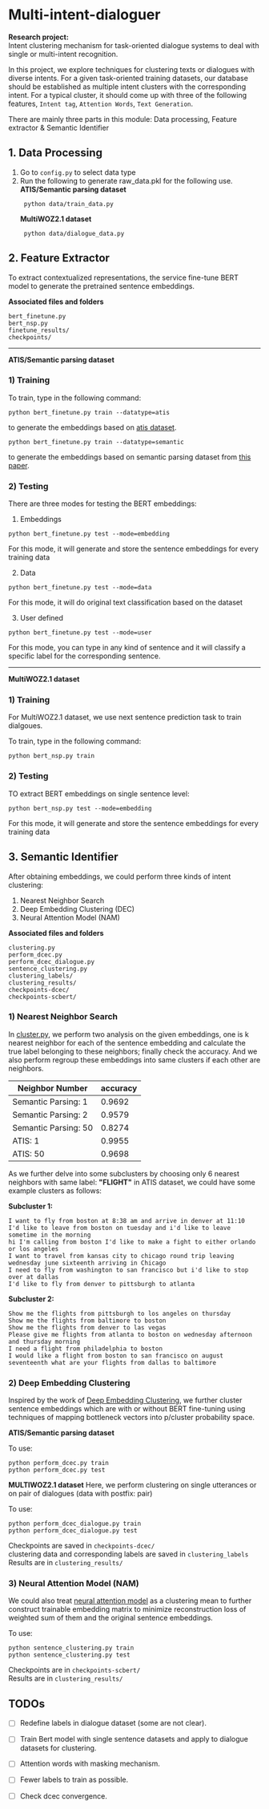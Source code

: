 # Multi-intent-dialoguer

**Research project:** <br>
Intent clustering mechanism for task-oriented dialogue systems to deal with single or multi-intent recognition.

In this project, we explore techniques for clustering texts or dialogues with diverse intents. For a given task-oriented training datasets,
our database should be established as multiple intent clusters
with the corresponding intent. For a typical cluster, it should come up with three of the following features, `Intent tag`, `Attention Words`, `Text Generation`.

There are mainly three parts in this module: Data processing, Feature extractor & Semantic Identifier

## 1. Data Processing

1. Go to `config.py` to select data type
2. Run the following to generate raw_data.pkl for the following use. <br>
    **ATIS/Semantic parsing dataset**
    >
        python data/train_data.py
    **MultiWOZ2.1 dataset**
    >
        python data/dialogue_data.py

## 2. Feature Extractor
To extract contextualized representations, the service fine-tune BERT model to generate the pretrained sentence embeddings. <br>

**Associated files and folders**
>  
    bert_finetune.py
    bert_nsp.py
    finetune_results/
    checkpoints/

-----------------

**ATIS/Semantic parsing dataset**

### 1) Training

To train, type in the following command:
>
    python bert_finetune.py train --datatype=atis
to generate the embeddings based on [atis dataset](https://github.com/howl-anderson/ATIS_dataset).

>
    python bert_finetune.py train --datatype=semantic
to generate the embeddings based on semantic parsing dataset from [this paper](https://arxiv.org/pdf/1810.07942.pdf).

### 2) Testing
There are three modes for testing the BERT embeddings:

1. Embeddings

>
    python bert_finetune.py test --mode=embedding
For this mode, it will generate and store the sentence embeddings for every training data

2. Data

>
    python bert_finetune.py test --mode=data
For this mode, it will do original text classification based on the dataset

3. User defined

>
    python bert_finetune.py test --mode=user
For this mode, you can type in any kind of sentence and it will classify a specific label for the corresponding sentence.

-----------------

**MultiWOZ2.1 dataset**

### 1) Training

For MultiWOZ2.1 dataset, we use next sentence prediction task to train dialgoues. <br>

To train, type in the following command:
>
    python bert_nsp.py train


### 2) Testing
TO extract BERT embeddings on single sentence level:
>
    python bert_nsp.py test --mode=embedding
For this mode, it will generate and store the sentence embeddings for every training data



## 3. Semantic Identifier
After obtaining embeddings, we could perform three kinds of intent clustering: <br>
1. Nearest Neighbor Search
2. Deep Embedding Clustering (DEC)
3. Neural Attention Model (NAM)

**Associated files and folders**
>  
    clustering.py
    perform_dcec.py
    perform_dcec_dialogue.py
    sentence_clustering.py
    clustering_labels/
    clustering_results/
    checkpoints-dcec/
    checkpoints-scbert/
    
### 1) Nearest Neighbor Search

In [cluster.py](https://github.com/waynewu6250/Multi-intent-dialoguer/blob/master/clustering.py), we perform two analysis on the given embeddings, one is k nearest neighbor for each of the sentence embedding and calculate the true label belonging to these neighbors; finally check the accuracy. And we also perform regroup these embeddings into same clusters if each other are neighbors.


|    Neighbor Number     | accuracy |
|      ------------      | -------- | 
| Semantic Parsing: 1    |  0.9692  | 
| Semantic Parsing: 2    |  0.9579  | 
| Semantic Parsing: 50   |  0.8274  | 
| ATIS: 1                |  0.9955  |
| ATIS: 50               |  0.9698  |

As we further delve into some subclusters by choosing only 6 nearest neighbors with same label:
**"FLIGHT"** in ATIS dataset, we could have some example clusters as follows:

**Subcluster 1:**
>

    I want to fly from boston at 8:38 am and arrive in denver at 11:10
    I'd like to leave from boston on tuesday and i'd like to leave sometime in the morning
    hi I'm calling from boston I'd like to make a fight to either orlando or los angeles
    I want to travel from kansas city to chicago round trip leaving wednesday june sixteenth arriving in Chicago
    I need to fly from washington to san francisco but i'd like to stop over at dallas
    I'd like to fly from denver to pittsburgh to atlanta

**Subcluster 2:**
>
    Show me the flights from pittsburgh to los angeles on thursday
    Show me the flights from baltimore to boston
    Show me the flights from denver to las vegas
    Please give me flights from atlanta to boston on wednesday afternoon and thursday morning
    I need a flight from philadelphia to boston
    I would like a flight from boston to san francisco on august seventeenth what are your flights from dallas to baltimore

### 2) Deep Embedding Clustering
Inspired by the work of [Deep Embedding Clustering](http://proceedings.mlr.press/v48/xieb16.pdf), we further cluster sentence embeddings which are with or without BERT fine-tuning using techniques of mapping bottleneck vectors into p/cluster probability space. <br>

**ATIS/Semantic parsing dataset**

To use:
>
    python perform_dcec.py train
    python perform_dcec.py test

**MULTIWOZ2.1 dataset**
Here, we perform clustering on single utterances or on pair of dialogues (data with postfix: pair)

To use:
>
    python perform_dcec_dialogue.py train
    python perform_dcec_dialogue.py test

Checkpoints are saved in ``checkpoints-dcec/`` <br>
clustering data and corresponding labels are saved in ``clustering_labels`` <br>
Results are in ``clustering_results/``


### 3) Neural Attention Model (NAM)
We could also treat [neural attention model](https://www.comp.nus.edu.sg/~leews/publications/acl17.pdf) as a clustering mean to further construct trainable embedding matrix to minimize reconstruction loss of weighted sum of them and the original sentence embeddings.

To use:
>
    python sentence_clustering.py train
    python sentence_clustering.py test

Checkpoints are in ``checkpoints-scbert/`` <br>
Results are in ``clustering_results/``


## TODOs

- [ ] Redefine labels in dialogue dataset (some are not clear).
- [ ] Train Bert model with single sentence datasets and apply to dialogue datasets for clustering.
- [ ] Attention words with masking mechanism.
- [ ] Fewer labels to train as possible.
- [ ] Check dcec convergence.






